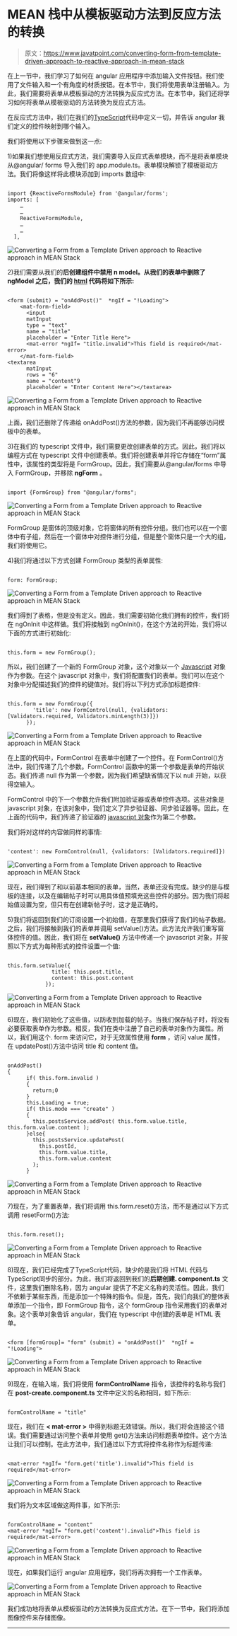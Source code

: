 # MEAN 栈中从模板驱动方法到反应方法的转换

> 原文：<https://www.javatpoint.com/converting-form-from-template-driven-approach-to-reactive-approach-in-mean-stack>

在上一节中，我们学习了如何在 angular 应用程序中添加输入文件按钮。我们使用了文件输入和一个有角度的材质按钮。在本节中，我们将使用表单注册输入。为此，我们需要将表单从模板驱动的方法转换为反应式方法。在本节中，我们还将学习如何将表单从模板驱动的方法转换为反应式方法。

在反应式方法中，我们在我们的[TypeScript](https://www.javatpoint.com/typescript-tutorial)代码中定义一切，并告诉 angular 我们定义的控件映射到哪个输入。

我们将使用以下步骤来做到这一点:

1)如果我们想使用反应式方法，我们需要导入反应式表单模块，而不是将表单模块从@angular/ forms 导入我们的 app.module.ts。表单模块解锁了模板驱动方法。我们将像这样将此模块添加到 imports 数组中:

```

import {ReactiveFormsModule} from '@angular/forms';
imports: [
    …
    …
    ReactiveFormsModule,
    …
    …
  ],

```

![Converting a Form from a Template Driven approach to Reactive approach in MEAN Stack](img/6a25a474ac2329a6bf03426094e9fadf.png)

2)我们需要从我们的**后创建组件中禁用 n model。从我们的表单中删除了 ngModel 之后，我们的 [html](https://www.javatpoint.com/html-tutorial) 代码将如下所示:**

```

<form (submit) = "onAddPost()"  *ngIf = "!Loading">
    <mat-form-field>
      <input
      matInput
      type = "text"
      name = "title"
      placeholder = "Enter Title Here">
      <mat-error *ngIf= "title.invalid">This field is required</mat-error>
    </mat-form-field>
<textarea
      matInput
      rows = "6"
      name = "content"9
      placeholder = "Enter Content Here"></textarea>

```

![Converting a Form from a Template Driven approach to Reactive approach in MEAN Stack](img/875e055bd0f1f13bbb815c98ffb69f6b.png)

上面，我们还删除了传递给 onAddPost()方法的参数，因为我们不再能够访问模板中的表单。

3)在我们的 typescript 文件中，我们需要更改创建表单的方式。因此，我们将以编程方式在 typescript 文件中创建表单。我们将创建表单并将它存储在“form”属性中，该属性的类型将是 FormGroup。因此，我们需要从@angular/forms 中导入 FormGroup，并移除 **ngForm** 。

```

import {FormGroup} from "@angular/forms";

```

![Converting a Form from a Template Driven approach to Reactive approach in MEAN Stack](img/54fc187df53ade3d5fdbb2bd9b9eada6.png)

FormGroup 是窗体的顶级对象，它将窗体的所有控件分组。我们也可以在一个窗体中有子组，然后在一个窗体中对控件进行分组，但是整个窗体只是一个大的组，我们将使用它。

4)我们将通过以下方式创建 FormGroup 类型的表单属性:

```

form: FormGroup;

```

![Converting a Form from a Template Driven approach to Reactive approach in MEAN Stack](img/9956e76902c0dc0eeb653e37d8fa6f03.png)

我们得到了表格，但是没有定义。因此，我们需要初始化我们拥有的控件，我们将在 ngOnInit 中这样做。我们将接触到 ngOnInit()，在这个方法的开始，我们将以下面的方式进行初始化:

```

this.form = new FormGroup();

```

所以，我们创建了一个新的 FormGroup 对象，这个对象以一个 [Javascript](https://www.javatpoint.com/javascript-tutorial) 对象作为参数。在这个 javascript 对象中，我们将配置我们的表单。我们可以在这个对象中分配描述我们的控件的键值对。我们将以下列方式添加标题控件:

```

this.form = new FormGroup({
        'title': new FormControl(null, {validators:[Validators.required, Validators.minLength(3)]}) 
      });

```

![Converting a Form from a Template Driven approach to Reactive approach in MEAN Stack](img/b37ab1180f6f5046948b968e92db4068.png)

在上面的代码中，FormControl 在表单中创建了一个控件。在 FormControl()方法中，我们传递了几个参数。FormControl 函数中的第一个参数是表单的开始状态。我们传递 null 作为第一个参数，因为我们希望缺省情况下以 null 开始，以获得空输入。

FormControl 中的下一个参数允许我们附加验证器或表单控件选项。这些对象是 javascript 对象，在该对象中，我们定义了异步验证器、同步验证器等。因此，在上面的代码中，我们传递了验证器的 [javascript 对象](https://www.javatpoint.com/javascript-objects)作为第二个参数。

我们将对这样的内容做同样的事情:

```

'content': new FormControl(null, {validators: [Validators.required]})

```

![Converting a Form from a Template Driven approach to Reactive approach in MEAN Stack](img/1374b5aeb3938f32a16dc0d5f9aac8bb.png)

现在，我们得到了和以前基本相同的表单，当然，表单还没有完成。缺少的是与模板的连接，以及在编辑帖子时可以用具体值预填充这些控件的部分。因为我们将起始值设置为空，但只有在创建新帖子时，这才是正确的。

5)我们将返回到我们的订阅设置一个初始值，在那里我们获得了我们的帖子数据。之后，我们将接触到我们的表单并调用 setValue()方法。此方法允许我们重写窗体控件的值。因此，我们将在 **setValue()** 方法中传递一个 javascript 对象，并按照以下方式为每种形式的控件设置一个值:

```

this.form.setValue({
              title: this.post.title,
              content: this.post.content
            });

```

![Converting a Form from a Template Driven approach to Reactive approach in MEAN Stack](img/65b3960c21d474f4e23cc35215bba266.png)

6)现在，我们初始化了这些值，以防收到加载的帖子。当我们保存帖子时，将没有必要获取表单作为参数。相反，我们在类中注册了自己的表单对象作为属性。所以，我们用这个. form 来访问它，对于无效属性使用 **form** ，访问 value 属性，在 updatePost()方法中访问 title 和 content 值。

```

onAddPost()
{
      if( this.form.invalid )
      {
        return;0
      }
      this.Loading = true;
      if( this.mode === "create" )
      {
        this.postsService.addPost( this.form.value.title, this.form.value.content );
      }else{
        this.postsService.updatePost(
          this.postId,
          this.form.value.title,
          this.form.value.content
        );
      }

```

![Converting a Form from a Template Driven approach to Reactive approach in MEAN Stack](img/d50f9ba4a827bc670ab5158d865bd093.png)

7)现在，为了重置表单，我们将调用 this.form.reset()方法，而不是通过以下方式调用 resetForm()方法:

```

this.form.reset();

```

![Converting a Form from a Template Driven approach to Reactive approach in MEAN Stack](img/a8e923a94c1f6cfb76ba77b6612a3fc3.png)

8)现在，我们已经完成了TypeScript代码，缺少的是我们将 HTML 代码与TypeScript同步的部分。为此，我们将返回到我们的**后期创建. component.ts** 文件，这里我们删除名称，因为 angular 提供了不定义名称的灵活性。因此，我们不依赖于某些东西，而是添加一个特殊的指令。但是，首先，我们向我们的整体表单添加一个指令，即 FormGroup 指令，这个 formGroup 指令采用我们的表单对象。这个表单对象告诉 angular，我们在 typescript 中创建的表单是 HTML 表单。

```

<form [formGroup]= "form" (submit) = "onAddPost()"  *ngIf = "!Loading">

```

![Converting a Form from a Template Driven approach to Reactive approach in MEAN Stack](img/709f4ae111200c64615e114828b26ad6.png)

9)现在，在输入端，我们将使用 **formControlName** 指令，该控件的名称与我们在 **post-create.component.ts** 文件中定义的名称相同，如下所示:

```

formControlName = "title"

```

现在，我们在 **< mat-error >** 中得到标题无效错误。所以，我们将会连接这个错误。我们需要通过访问整个表单并使用 get()方法来访问标题表单控件。这个方法让我们可以控制。在此方法中，我们通过以下方式将控件名称作为标题传递:

```

<mat-error *ngIf= "form.get('title').invalid">This field is required</mat-error>

```

![Converting a Form from a Template Driven approach to Reactive approach in MEAN Stack](img/57e38db61a02e0fa2d2f6540fc94e8ac.png)

我们将为文本区域做这两件事，如下所示:

```

formControlName = "content"
<mat-error *ngIf= "form.get('content').invalid">This field is required</mat-error>

```

![Converting a Form from a Template Driven approach to Reactive approach in MEAN Stack](img/a2c191b2bb4194d52cc35e9aedbca8a7.png)

现在，如果我们运行 angular 应用程序，我们将再次拥有一个工作表单。

![Converting a Form from a Template Driven approach to Reactive approach in MEAN Stack](img/8c92a1af505489d18d5e442ad7a4580b.png)

我们成功地将表单从模板驱动的方法转换为反应式方法。在下一节中，我们将添加图像控件来存储图像。

* * *